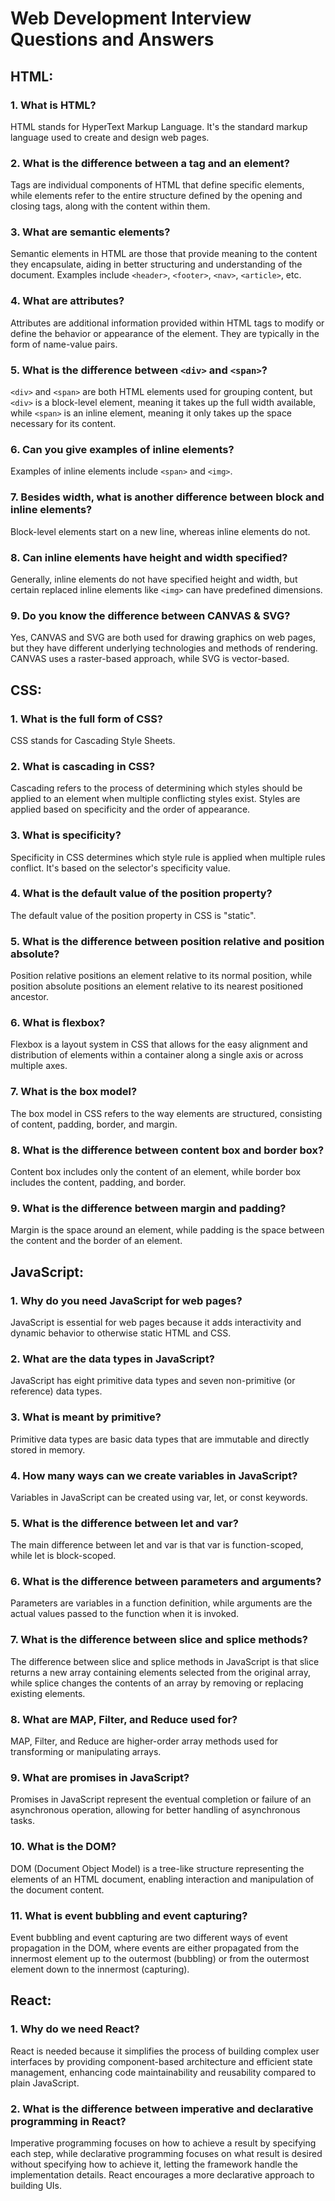 
# Web Development Interview Questions and Answers

## HTML:

### 1. What is HTML?
HTML stands for HyperText Markup Language. It's the standard markup language used to create and design web pages.

### 2. What is the difference between a tag and an element?
Tags are individual components of HTML that define specific elements, while elements refer to the entire structure defined by the opening and closing tags, along with the content within them.

### 3. What are semantic elements?
Semantic elements in HTML are those that provide meaning to the content they encapsulate, aiding in better structuring and understanding of the document. Examples include `<header>`, `<footer>`, `<nav>`, `<article>`, etc.

### 4. What are attributes?
Attributes are additional information provided within HTML tags to modify or define the behavior or appearance of the element. They are typically in the form of name-value pairs.

### 5. What is the difference between `<div>` and `<span>`?
`<div>` and `<span>` are both HTML elements used for grouping content, but `<div>` is a block-level element, meaning it takes up the full width available, while `<span>` is an inline element, meaning it only takes up the space necessary for its content.

### 6. Can you give examples of inline elements?
Examples of inline elements include `<span>` and `<img>`.

### 7. Besides width, what is another difference between block and inline elements?
Block-level elements start on a new line, whereas inline elements do not.

### 8. Can inline elements have height and width specified?
Generally, inline elements do not have specified height and width, but certain replaced inline elements like `<img>` can have predefined dimensions.

### 9. Do you know the difference between CANVAS & SVG?
Yes, CANVAS and SVG are both used for drawing graphics on web pages, but they have different underlying technologies and methods of rendering. CANVAS uses a raster-based approach, while SVG is vector-based.

## CSS:

### 1. What is the full form of CSS?
CSS stands for Cascading Style Sheets.

### 2. What is cascading in CSS?
Cascading refers to the process of determining which styles should be applied to an element when multiple conflicting styles exist. Styles are applied based on specificity and the order of appearance.

### 3. What is specificity?
Specificity in CSS determines which style rule is applied when multiple rules conflict. It's based on the selector's specificity value.

### 4. What is the default value of the position property?
The default value of the position property in CSS is "static".

### 5. What is the difference between position relative and position absolute?
Position relative positions an element relative to its normal position, while position absolute positions an element relative to its nearest positioned ancestor.

### 6. What is flexbox?
Flexbox is a layout system in CSS that allows for the easy alignment and distribution of elements within a container along a single axis or across multiple axes.

### 7. What is the box model?
The box model in CSS refers to the way elements are structured, consisting of content, padding, border, and margin.

### 8. What is the difference between content box and border box?
Content box includes only the content of an element, while border box includes the content, padding, and border.

### 9. What is the difference between margin and padding?
Margin is the space around an element, while padding is the space between the content and the border of an element.

## JavaScript:

### 1. Why do you need JavaScript for web pages?
JavaScript is essential for web pages because it adds interactivity and dynamic behavior to otherwise static HTML and CSS.

### 2. What are the data types in JavaScript?
JavaScript has eight primitive data types and seven non-primitive (or reference) data types.

### 3. What is meant by primitive?
Primitive data types are basic data types that are immutable and directly stored in memory.

### 4. How many ways can we create variables in JavaScript?
Variables in JavaScript can be created using var, let, or const keywords.

### 5. What is the difference between let and var?
The main difference between let and var is that var is function-scoped, while let is block-scoped.

### 6. What is the difference between parameters and arguments?
Parameters are variables in a function definition, while arguments are the actual values passed to the function when it is invoked.

### 7. What is the difference between slice and splice methods?
The difference between slice and splice methods in JavaScript is that slice returns a new array containing elements selected from the original array, while splice changes the contents of an array by removing or replacing existing elements.

### 8. What are MAP, Filter, and Reduce used for?
MAP, Filter, and Reduce are higher-order array methods used for transforming or manipulating arrays.

### 9. What are promises in JavaScript?
Promises in JavaScript represent the eventual completion or failure of an asynchronous operation, allowing for better handling of asynchronous tasks.

### 10. What is the DOM?
DOM (Document Object Model) is a tree-like structure representing the elements of an HTML document, enabling interaction and manipulation of the document content.

### 11. What is event bubbling and event capturing?
Event bubbling and event capturing are two different ways of event propagation in the DOM, where events are either propagated from the innermost element up to the outermost (bubbling) or from the outermost element down to the innermost (capturing).

## React:

### 1. Why do we need React?
React is needed because it simplifies the process of building complex user interfaces by providing component-based architecture and efficient state management, enhancing code maintainability and reusability compared to plain JavaScript.

### 2. What is the difference between imperative and declarative programming in React?
Imperative programming focuses on how to achieve a result by specifying each step, while declarative programming focuses on what result is desired without specifying how to achieve it, letting the framework handle the implementation details. React encourages a more declarative approach to building UIs.

